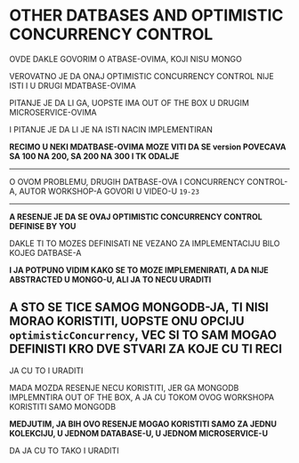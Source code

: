 # OTHER DATBASES AND OPTIMISTIC CONCURRENCY CONTROL

OVDE DAKLE GOVORIM O ATBASE-OVIMA, KOJI NISU MONGO

VEROVATNO JE DA ONAJ OPTIMISTIC CONCURRENCY CONTROL NIJE ISTI I U DRUGI MDATBASE-OVIMA

PITANJE JE DA LI GA, UOPSTE IMA OUT OF THE BOX U DRUGIM MICROSERVICE-OVIMA

I PITANJE JE DA LI JE NA ISTI NACIN IMPLEMENTIRAN

**RECIMO U NEKI MDATBASE-OVIMA MOZE VITI DA SE version POVECAVA SA 100 NA 200, SA 200 NA 300 I TK ODALJE**

***

O OVOM PROBLEMU, DRUGIH DATBASE-OVA I CONCURRENCY CONTROL-A, AUTOR WORKSHOP-A GOVORI U VIDEO-U `19-23`

***

**A RESENJE JE DA SE OVAJ OPTIMISTIC CONCURRENCY CONTROL DEFINISE BY YOU**

DAKLE TI TO MOZES DEFINISATI NE VEZANO ZA IMPLEMENTACIJU BILO KOJEG DATBASE-A

**I JA POTPUNO VIDIM KAKO SE TO MOZE IMPLEMENIRATI, A DA NIJE ABSTRACTED U MONGO-U, ALI JA TO NECU URADITI**

## A STO SE TICE SAMOG MONGODB-JA, TI NISI MORAO KORISTITI, UOPSTE ONU OPCIJU `optimisticConcurrency`, VEC SI TO SAM MOGAO DEFINISTI KRO DVE STVARI ZA KOJE CU TI RECI

JA CU TO I URADITI

MADA MOZDA RESENJE NECU KORISTITI, JER GA MONGODB IMPLEMNTIRA OUT OF THE BOX, A JA CU TOKOM OVOG WORKSHOPA KORISTITI SAMO MONGODB

**MEDJUTIM, JA BIH OVO RESENJE MOGAO KORISTITI SAMO ZA JEDNU KOLEKCIJU, U JEDNOM DATABASE-U, U JEDNOM MICROSERVICE-U**

DA JA CU TO TAKO I URADITI




